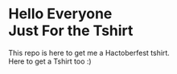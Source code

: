 # Hello Everyone <br> Just For the Tshirt <br>
This repo is here to get me a Hactoberfest tshirt.<br>
Here to get a Tshirt too :)
